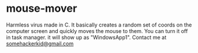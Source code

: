 # mouse-mover
Harmless virus made in C. It basically creates a random set of coords on the computer screen and quickly moves the mouse to them. You can turn it off in task manager. it will show up as "WindowsApp1".
Contact me at somehackerkid@gmail.com
